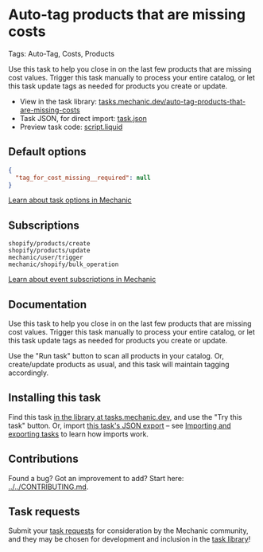 # Auto-tag products that are missing costs

Tags: Auto-Tag, Costs, Products

Use this task to help you close in on the last few products that are missing cost values. Trigger this task manually to process your entire catalog, or let this task update tags as needed for products you create or update.

* View in the task library: [tasks.mechanic.dev/auto-tag-products-that-are-missing-costs](https://tasks.mechanic.dev/auto-tag-products-that-are-missing-costs)
* Task JSON, for direct import: [task.json](../../tasks/auto-tag-products-that-are-missing-costs.json)
* Preview task code: [script.liquid](./script.liquid)

## Default options

```json
{
  "tag_for_cost_missing__required": null
}
```

[Learn about task options in Mechanic](https://learn.mechanic.dev/core/tasks/options)

## Subscriptions

```liquid
shopify/products/create
shopify/products/update
mechanic/user/trigger
mechanic/shopify/bulk_operation
```

[Learn about event subscriptions in Mechanic](https://learn.mechanic.dev/core/tasks/subscriptions)

## Documentation

Use this task to help you close in on the last few products that are missing cost values. Trigger this task manually to process your entire catalog, or let this task update tags as needed for products you create or update.

Use the "Run task" button to scan all products in your catalog. Or, create/update products as usual, and this task will maintain tagging accordingly.

## Installing this task

Find this task [in the library at tasks.mechanic.dev](https://tasks.mechanic.dev/auto-tag-products-that-are-missing-costs), and use the "Try this task" button. Or, import [this task's JSON export](../../tasks/auto-tag-products-that-are-missing-costs.json) – see [Importing and exporting tasks](https://learn.mechanic.dev/core/tasks/import-and-export) to learn how imports work.

## Contributions

Found a bug? Got an improvement to add? Start here: [../../CONTRIBUTING.md](../../CONTRIBUTING.md).

## Task requests

Submit your [task requests](https://mechanic.canny.io/task-requests) for consideration by the Mechanic community, and they may be chosen for development and inclusion in the [task library](https://tasks.mechanic.dev/)!
